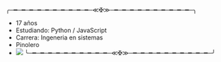 ╭─━─━─━─━─━─━─━─━─━─━─≪✠≫─━─━─━─━─━─━─━─━─━─━─╮

- 17 años
- Estudiando: Python / JavaScript
- Carrera: Ingeneria en sistemas
- Pinolero
- ![](https://i.imgur.com/kORCgo5.png)
╰─━─━─━─━─━─━─━─━─━─━─≪✠≫─━─━─━─━─━─━─━─━─━─━─╯

